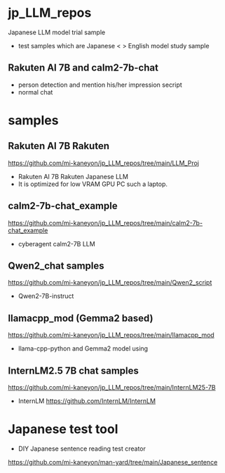 # jp_LLM_repos
Japanese LLM model trial sample

- test samples which are Japanese < > English model study sample
## Rakuten AI 7B and calm2-7b-chat
- person detection and mention his/her impression secript
- normal chat 

# samples

## Rakuten AI 7B Rakuten

https://github.com/mi-kaneyon/jp_LLM_repos/tree/main/LLM_Proj
- Rakuten AI 7B Rakuten Japanese LLM
- It is optimized for low VRAM GPU PC such a laptop.


## calm2-7b-chat_example
https://github.com/mi-kaneyon/jp_LLM_repos/tree/main/calm2-7b-chat_example
- cyberagent calm2-7B LLM 

## Qwen2_chat samples

https://github.com/mi-kaneyon/jp_LLM_repos/tree/main/Qwen2_script
- Qwen2-7B-instruct


## llamacpp_mod (Gemma2 based)
https://github.com/mi-kaneyon/jp_LLM_repos/tree/main/llamacpp_mod
- llama-cpp-python and Gemma2 model using

## InternLM2.5 7B chat samples
https://github.com/mi-kaneyon/jp_LLM_repos/tree/main/InternLM25-7B
- InternLM
https://github.com/InternLM/InternLM

# Japanese test tool
- DIY Japanese sentence reading test creator

https://github.com/mi-kaneyon/man-yard/tree/main/Japanese_sentence

